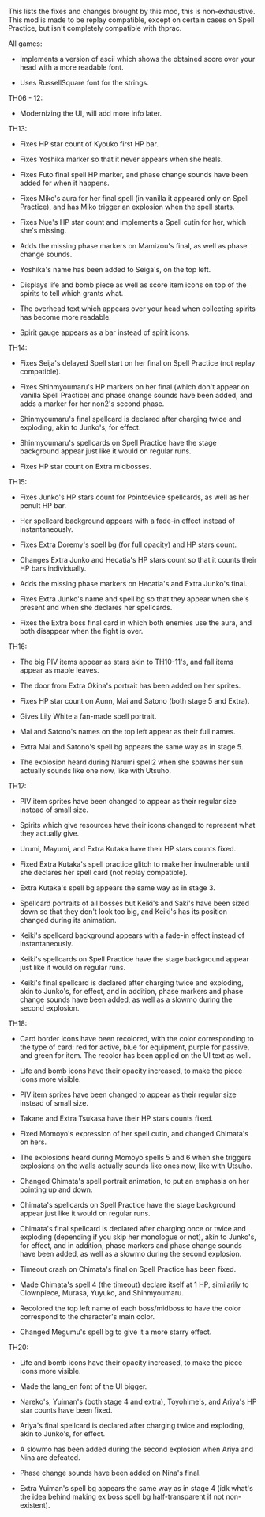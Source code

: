 This lists the fixes and changes brought by this mod, this is non-exhaustive. This mod is made to be replay compatible, except on certain cases on Spell Practice, but isn't completely compatible with thprac. 


All games:

- Implements a version of ascii which shows the obtained score over your head with a more readable font.

- Uses RussellSquare font for the strings.


TH06 - 12:

- Modernizing the UI, will add more info later.


TH13:

- Fixes HP star count of Kyouko first HP bar.

- Fixes Yoshika marker so that it never appears when she heals.

- Fixes Futo final spell HP marker, and phase change sounds have been added for when it happens.

- Fixes Miko's aura for her final spell (in vanilla it appeared only on Spell Practice), and has Miko trigger an explosion when the spell starts.

- Fixes Nue's HP star count and implements a Spell cutin for her, which she's missing.

- Adds the missing phase markers on Mamizou's final, as well as phase change sounds.

- Yoshika's name has been added to Seiga's, on the top left.

- Displays life and bomb piece as well as score item icons on top of the spirits to tell which grants what.

- The overhead text which appears over your head when collecting spirits has become more readable.

- Spirit gauge appears as a bar instead of spirit icons.


TH14:

- Fixes Seija's delayed Spell start on her final on Spell Practice (not replay compatible).

- Fixes Shinmyoumaru's HP markers on her final (which don't appear on vanilla Spell Practice) and phase change sounds have been added, and adds a marker for her non2's second phase.

- Shinmyoumaru's final spellcard is declared after charging twice and exploding, akin to Junko's, for effect.

- Shinmyoumaru's spellcards on Spell Practice have the stage background appear just like it would on regular runs.

- Fixes HP star count on Extra midbosses.


TH15:

- Fixes Junko's HP stars count for Pointdevice spellcards, as well as her penult HP bar.

- Her spellcard background appears with a fade-in effect instead of instantaneously.

- Fixes Extra Doremy's spell bg (for full opacity) and HP stars count.

- Changes Extra Junko and Hecatia's HP stars count so that it counts their HP bars individually.

- Adds the missing phase markers on Hecatia's and Extra Junko's final.

- Fixes Extra Junko's name and spell bg so that they appear when she's present and when she declares her spellcards.

- Fixes the Extra boss final card in which both enemies use the aura, and both disappear when the fight is over.


TH16:

- The big PIV items appear as stars akin to TH10-11's, and fall items appear as maple leaves.

- The door from Extra Okina's portrait has been added on her sprites.

- Fixes HP star count on Aunn, Mai and Satono (both stage 5 and Extra).

- Gives Lily White a fan-made spell portrait.

- Mai and Satono's names on the top left appear as their full names.

- Extra Mai and Satono's spell bg appears the same way as in stage 5.

- The explosion heard during Narumi spell2 when she spawns her sun actually sounds like one now, like with Utsuho.


TH17:

- PIV item sprites have been changed to appear as their regular size instead of small size.

- Spirits which give resources have their icons changed to represent what they actually give.

- Urumi, Mayumi, and Extra Kutaka have their HP stars counts fixed.

- Fixed Extra Kutaka's spell practice glitch to make her invulnerable until she declares her spell card (not replay compatible). 

- Extra Kutaka's spell bg appears the same way as in stage 3.

- Spellcard portraits of all bosses but Keiki's and Saki's have been sized down so that they don't look too big, and Keiki's has its position changed during its animation.

- Keiki's spellcard background appears with a fade-in effect instead of instantaneously.

- Keiki's spellcards on Spell Practice have the stage background appear just like it would on regular runs.

- Keiki's final spellcard is declared after charging twice and exploding, akin to Junko's, for effect, and in addition, phase markers and phase change sounds have been added, as well as a slowmo during the second explosion.


TH18:

- Card border icons have been recolored, with the color corresponding to the type of card: red for active, blue for equipment, purple for passive, and green for item. The recolor has been applied on the UI text as well.

- Life and bomb icons have their opacity increased, to make the piece icons more visible.

- PIV item sprites have been changed to appear as their regular size instead of small size.

- Takane and Extra Tsukasa have their HP stars counts fixed.

- Fixed Momoyo's expression of her spell cutin, and changed Chimata's on hers.

- The explosions heard during Momoyo spells 5 and 6 when she triggers explosions on the walls actually sounds like ones now, like with Utsuho.

- Changed Chimata's spell portrait animation, to put an emphasis on her pointing up and down.

- Chimata's spellcards on Spell Practice have the stage background appear just like it would on regular runs.

- Chimata's final spellcard is declared after charging once or twice and exploding (depending if you skip her monologue or not), akin to Junko's, for effect, and in addition, phase markers and phase change sounds have been added, as well as a slowmo during the second explosion.

- Timeout crash on Chimata's final on Spell Practice has been fixed.

- Made Chimata's spell 4 (the timeout) declare itself at 1 HP, similarily to Clownpiece, Murasa, Yuyuko, and Shinmyoumaru.

- Recolored the top left name of each boss/midboss to have the color correspond to the character's main color.

- Changed Megumu's spell bg to give it a more starry effect.


TH20:

- Life and bomb icons have their opacity increased, to make the piece icons more visible.

- Made the lang_en font of the UI bigger.

- Nareko's, Yuiman's (both stage 4 and extra), Toyohime's, and Ariya's HP star counts have been fixed.

- Ariya's final spellcard is declared after charging twice and exploding, akin to Junko's, for effect.
 
- A slowmo has been added during the second explosion when Ariya and Nina are defeated.

- Phase change sounds have been added on Nina's final.

- Extra Yuiman's spell bg appears the same way as in stage 4 (idk what's the idea behind making ex boss spell bg half-transparent if not non-existent).
